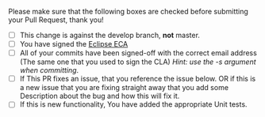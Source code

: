 Please make sure that the following boxes are checked before submitting your Pull Request, thank you!

- [ ] This change is against the develop branch, **not** master.
- [ ] You have signed the [Eclipse ECA](https://wiki.eclipse.org/ECA)
- [ ] All of your commits have been signed-off with the correct email address (The same one that you used to sign the CLA) _Hint: use the -s argument when committing_.
- [ ] If This PR fixes an issue, that you reference the issue below. OR if this is a new issue that you are fixing straight away that you add some Description about the bug and how this will fix it.
- [ ] If this is new functionality, You have added the appropriate Unit tests.
